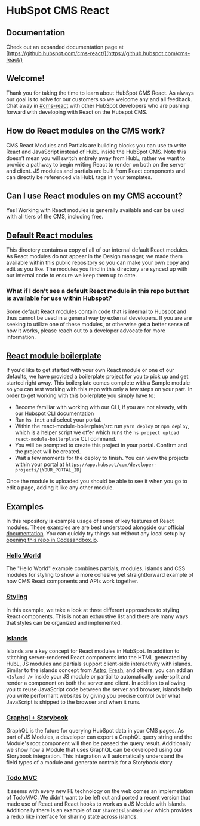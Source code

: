 # HubSpot CMS React

## Documentation

Check out an expanded documentation page at [https://github.hubspot.com/cms-react/](https://github.hubspot.com/cms-react/)

## Welcome!

Thank you for taking the time to learn about HubSpot CMS React. As always our goal is to solve for our customers so we welcome any and all feedback. Chat away in [\#cms-react](https://hubspotdev.slack.com/archives/C04AY1H2204) with other HubSpot developers who are pushing forward with developing with React on the Hubspot CMS.

## How do React modules on the CMS work?

CMS React Modules and Partials are building blocks you can use to write React and JavaScript instead of HubL inside the HubSpot CMS. Note this doesn’t mean you will switch entirely away from HubL, rather we want to provide a pathway to begin writing React to render on both on the server and client. JS modules and partials are built from React components and can directly be referenced via HubL tags in your templates.

## Can I use React modules on my CMS account?

Yes! Working with React modules is generally available and can be used with all tiers of the CMS, including free.

## [Default React modules](default-react-modules)

This directory contains a copy of all of our internal default React modules. As React modules do not appear in the Design manager, we made them available within this public repository so you can make your own copy and edit as you like. The modules you find in this directory are synced up with our internal code to ensure we keep them up to date.

### What if I don't see a default React module in this repo but that is available for use within Hubspot?
Some default React modules contain code that is internal to Hubspot and thus cannot be used in a general way by external developers. If you are are seeking to utilize one of these modules, or otherwise get a better sense of how it works, please reach out to a developer advocate for more information.

## [React module boilerplate](react-module-boilerplate)

If you'd like to get started with your own React module or one of our defaults, we have provided a boilerplate project for you to pick up and get started right away. This boilerplate comes complete with a Sample module so you can test working with this repo with only a few steps on your part. In order to get working with this boilerplate you simply have to:

- Become familiar with working with our CLI, if you are not already, with our [Hubspot CLI documentation](https://developers.hubspot.com/docs/cms/guides/getting-started)
- Run `hs init` and select your portal.
- Within the react-module-boilerplate/src run `yarn deploy` or `npm deploy`, which is a helper script we offer which runs the `hs project upload react-module-boilerplate` CLI command.
- You will be prompted to create this project in your portal. Confirm and the project will be created.
- Wait a few moments for the deploy to finish. You can view the projects within your portal at `https://app.hubspot/com/developer-projects/{YOUR_PORTAL_ID}`

Once the module is uploaded you should be able to see it when you go to edit a page, adding it like any other module.

## Examples

In this repository is example usage of some of key features of React modules. These examples are are best understood alongside our official [documentation](docs). You can quickly try things out without any local setup by [opening this repo in Codesandbox.io](https://codesandbox.io/p/sandbox/stoic-pateu-g20chg?file=%2Fcms-react%2FREADME.md).

### [Hello World](examples/hello-world)

The "Hello World" example combines partials, modules, islands and CSS modules for styling to show a more cohesive yet straightforward example of how CMS React components and APIs work together.

### [Styling](examples/styling)

In this example, we take a look at three different approaches to styling React components. This is not an exhaustive list and there are many ways that styles can be organized and implemented.

### [Islands](examples/islands)

Islands are a key concept for React modules in HubSpot. In addition to stitching server-rendered React components into the HTML generated by HubL, JS modules and partials support client-side interactivity with islands. Similar to the islands concept from [Astro](https://astro.build/), [Fresh](https://fresh.deno.dev/), and others, you can add an `<Island />` inside your JS module or partial to automatically code-split and render a component on both the server and client. In addition to allowing you to reuse JavaScript code between the server and browser, islands help you write performant websites by giving you precise control over what JavaScript is shipped to the browser and when it runs.

### [Graphql + Storybook](examples/graphql-storybook)

GraphQL is the future for querying HubSpot data in your CMS pages. As part of JS Modules, a developer can export a GraphQL query string and the Module's root component will then be passed the query result. Additionally we show how a Module that uses GraphQL can be developed using our Storybook integration. This integration will automatically understand the field types of a module and generate controls for a Storybook story.

### [Todo MVC](examples/todo-mvc)

It seems with every new FE technology on the web comes an implemetation of TodoMVC. We didn't want to be left out and ported a recent version that made use of React and React hooks to work as a JS Module with Islands. Additionally there is an example of our `sharedIslandReducer` which provides a redux like interface for sharing state across islands.

